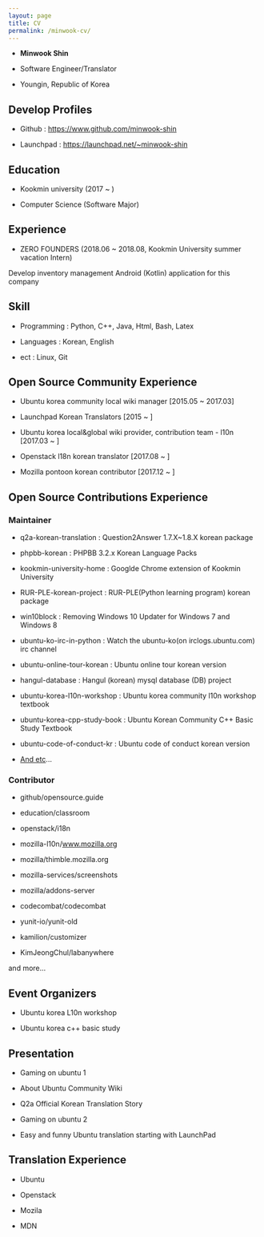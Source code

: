 ```yaml
---
layout: page
title: CV
permalink: /minwook-cv/
---
```


* __Minwook Shin__

* Software Engineer/Translator

* Youngin, Republic of Korea

## Develop Profiles

* Github : <https://www.github.com/minwook-shin>

* Launchpad : <https://launchpad.net/~minwook-shin>

## Education

* Kookmin university (2017 ~ )

* Computer Science (Software Major)

## Experience

* ZERO FOUNDERS (2018.06 ~ 2018.08, Kookmin University summer vacation Intern)

Develop inventory management Android (Kotlin) application for this company

## Skill

* Programming : Python, C++, Java, Html, Bash, Latex

* Languages : Korean, English

* ect : Linux, Git

## Open Source Community Experience

* Ubuntu korea community local wiki manager [2015.05 ~ 2017.03]

* Launchpad Korean Translators [2015 ~ ]

* Ubuntu korea local&global wiki provider, contribution team - l10n [2017.03 ~ ]

* Openstack l18n korean translator [2017.08 ~ ]

* Mozilla pontoon korean contributor [2017.12 ~ ]

## Open Source Contributions Experience

### Maintainer

* q2a-korean-translation : Question2Answer 1.7.X~1.8.X korean package 

* phpbb-korean : PHPBB 3.2.x Korean Language Packs 

* kookmin-university-home : Googlde Chrome extension of Kookmin University

* RUR-PLE-korean-project : RUR-PLE(Python learning program) korean package

* win10block : Removing Windows 10 Updater for Windows 7 and Windows 8 

* ubuntu-ko-irc-in-python : Watch the ubuntu-ko(on irclogs.ubuntu.com) irc channel

* ubuntu-online-tour-korean : Ubuntu online tour korean version

* hangul-database : Hangul (korean) mysql database (DB) project 

* ubuntu-korea-l10n-workshop : Ubuntu korea community l10n workshop textbook

* ubuntu-korea-cpp-study-book : Ubuntu Korean Community C++ Basic Study Textbook

* ubuntu-code-of-conduct-kr : Ubuntu code of conduct korean version

* [And etc](https://www.github.com/minwook-shin?tab=repositories)...

### Contributor

* github/opensource.guide 

* education/classroom

* openstack/i18n

* mozilla-l10n/www.mozilla.org 

* mozilla/thimble.mozilla.org 

* mozilla-services/screenshots 

* mozilla/addons-server 

* codecombat/codecombat 

* yunit-io/yunit-old

* kamilion/customizer
 
* KimJeongChul/labanywhere  

and more...

## Event Organizers

* Ubuntu korea L10n workshop

* Ubuntu korea c++ basic study

## Presentation

* Gaming on ubuntu 1

* About Ubuntu Community Wiki

* Q2a Official Korean Translation Story

* Gaming on ubuntu 2

* Easy and funny Ubuntu translation starting with LaunchPad

## Translation Experience

* Ubuntu

* Openstack

* Mozila

* MDN